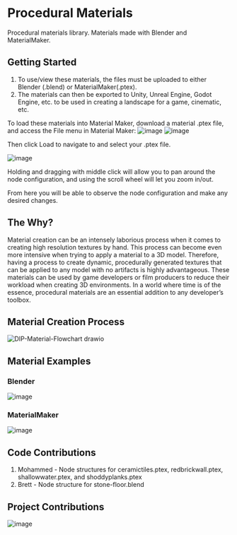 # Procedural Materials
Procedural materials library. Materials made with Blender and MaterialMaker.

## Getting Started
1. To use/view these materials, the files must be uploaded to either Blender (.blend) or MaterialMaker(.ptex).
2. The materials can then be exported to Unity, Unreal Engine, Godot Engine, etc. to be used in creating a landscape for a game, cinematic, etc.

To load these materials into Material Maker, download a material .ptex file, and access the File menu in Material Maker:
![image](https://github.com/banderson0827/ProceduralMaterials/assets/129086162/8a0aa980-b57b-4796-9308-bd62a2b0ee75)
![image](https://github.com/banderson0827/ProceduralMaterials/assets/129086162/ca3795c7-2314-41d3-be3b-6494024b5ba2)

Then click Load to navigate to and select your .ptex file.

![image](https://github.com/banderson0827/ProceduralMaterials/assets/129086162/a605b463-3651-4c66-93c5-4e7769655d77)

Holding and dragging with middle click will allow you to pan around the node configuration, and using the scroll wheel will let you zoom in/out.

From here you will be able to observe the node configuration and make any desired changes.



## The Why?
Material creation can be an intensely laborious process when it comes to creating high resolution textures by hand. This process can become even more intensive when trying to apply a material to a 3D model. Therefore, having a process to create dynamic, procedurally generated textures that can be applied to any model with no artifacts is highly advantageous. These materials can be used by game developers or film producers to reduce their workload when creating 3D environments. In a world where time is of the essence, procedural materials are an essential addition to any developer’s toolbox.

## Material Creation Process
![DIP-Material-Flowchart drawio](https://github.com/banderson0827/ProceduralMaterials/assets/129086162/ffcdc44e-d235-4b69-99eb-fd0b7b3f0d32)

## Material Examples

### Blender
![image](https://github.com/banderson0827/ProceduralMaterials/assets/67702118/24ec70eb-8c31-42cd-bce9-d97a0030d97a)

### MaterialMaker
![image](https://github.com/banderson0827/ProceduralMaterials/assets/67702118/0d8e9c82-df60-42e8-a8aa-6890c51f3f7b)

## Code Contributions
1. Mohammed - Node structures for ceramictiles.ptex, redbrickwall.ptex, shallowwater.ptex, and shoddyplanks.ptex
2. Brett - Node structure for stone-floor.blend

## Project Contributions
![image](https://github.com/banderson0827/ProceduralMaterials/assets/129086162/5f148774-de6c-4929-860b-e1622f7e9783)

